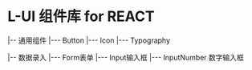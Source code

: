 # L-UI 组件库 for REACT

|-- 通用组件
  |--- Button
  |--- Icon
  |--- Typography

<!-- |-- 布局
  |--- Divider分割线
  |--- Icon
  |--- Typography -->
|-- 数据录入
  |--- Form表单
  |--- Input输入框
  |--- InputNumber 数字输入框

